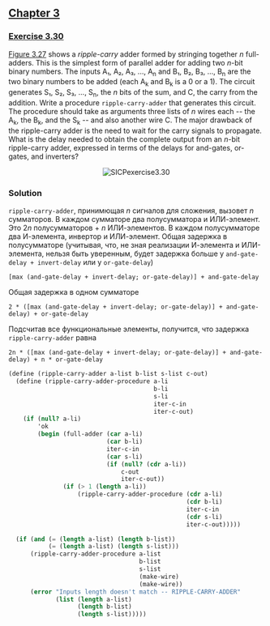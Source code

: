 ## [Chapter 3](../index.md#3-Modularity-Objects-and-State)

### [Exercise 3.30](https://mitpress.mit.edu/sites/default/files/sicp/full-text/book/book-Z-H-22.html#%_thm_3.30)

[Figure 3.27](https://mitpress.mit.edu/sites/default/files/sicp/full-text/book/book-Z-H-22.html#%_fig_3.27) shows a _ripple-carry_ adder formed by stringing together _n_ full-adders. This is the simplest form of parallel adder for adding two _n_-bit binary numbers. The inputs A₁, A₂, A₃, ..., A<sub>n</sub> and B₁, B₂, B₃, ..., B<sub>n</sub> are the two binary numbers to be added (each A<sub>k</sub> and B<sub>k</sub> is a 0 or a 1). The circuit generates S₁, S₂, S₃, ..., S<sub>n</sub>, the _n_ bits of the sum, and C, the carry from the addition. Write a procedure `ripple-carry-adder` that generates this circuit. The procedure should take as arguments three lists of _n_ wires each -- the A<sub>k</sub>, the B<sub>k</sub>, and the S<sub>k</sub> -- and also another wire C. The major drawback of the ripple-carry adder is the need to wait for the carry signals to propagate. What is the delay needed to obtain the complete output from an _n_-bit ripple-carry adder, expressed in terms of the delays for and-gates, or-gates, and inverters?

<p align="center">
  <img src="https://i.ibb.co/fXfp8sj/SICPexercise3-30.png" alt="SICPexercise3.30" title="SICPexercise3.30">
</p>

### Solution

`ripple-carry-adder`, принимющая _n_ сигналов для сложения, вызовет _n_ сумматоров. В каждом сумматоре два полусумматора и ИЛИ-элемент. Это 2<i>n</i> полусумматоров + _n_ ИЛИ-элементов. В каждом полусумматоре два И-элемента, инвертор и ИЛИ-элемент. Общая задержка в полусумматоре (учитывая, что, не зная реализации И-элемента и ИЛИ-элемента, нельзя быть уверенным, будет задержка больше у `and-gate-delay + invert-delay` или у `or-gate-delay`)

```
[max (and-gate-delay + invert-delay; or-gate-delay)] + and-gate-delay
```
Общая задержка в одном сумматоре

```
2 * ([max (and-gate-delay + invert-delay; or-gate-delay)] + and-gate-delay) + or-gate-delay
```

Подсчитав все функциональные элементы, получится, что задержка `ripple-carry-adder` равна

```
2n * ([max (and-gate-delay + invert-delay; or-gate-delay)] + and-gate-delay) + n * or-gate-delay
```
```scheme
(define (ripple-carry-adder a-list b-list s-list c-out)
  (define (ripple-carry-adder-procedure a-li
                                        b-li
                                        s-li
                                        iter-c-in
                                        iter-c-out)
    (if (null? a-li)
        'ok
        (begin (full-adder (car a-li)
                           (car b-li)
                           iter-c-in
                           (car s-li)
                           (if (null? (cdr a-li))
                               c-out
                               iter-c-out))
               (if (> 1 (length a-li))
                   (ripple-carry-adder-procedure (cdr a-li)
                                                 (cdr b-li)
                                                 iter-c-in
                                                 (cdr s-li)
                                                 iter-c-out)))))

  (if (and (= (length a-list) (length b-list))
           (= (length a-list) (length s-list)))
      (ripple-carry-adder-procedure a-list
                                    b-list
                                    s-list
                                    (make-wire)
                                    (make-wire))
      (error "Inputs length doesn't match -- RIPPLE-CARRY-ADDER"
             (list (length a-list)
                   (length b-list)
                   (length s-list)))))
```

